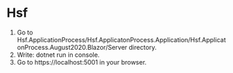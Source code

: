 # Hsf

1. Go to Hsf.ApplicationProcess/Hsf.ApplicatonProcess.Application/Hsf.ApplicatonProcess.August2020.Blazor/Server directory.
2. Write: dotnet run in console.
3. Go to https://localhost:5001 in your browser.
